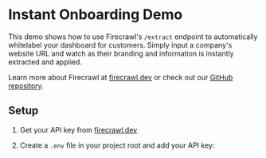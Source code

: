 # Instant Onboarding Demo

This demo shows how to use Firecrawl's `/extract` endpoint to automatically whitelabel your dashboard for customers. Simply input a company's website URL and watch as their branding and information is instantly extracted and applied.

Learn more about Firecrawl at [firecrawl.dev](https://www.firecrawl.dev) or check out our [GitHub repository](https://www.github.com/mendableai/firecrawl).

## Setup

1. Get your API key from [firecrawl.dev](https://www.firecrawl.dev)

2. Create a `.env` file in your project root and add your API key:
